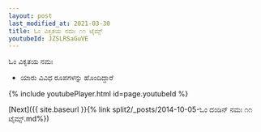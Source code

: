 ```yaml
---
layout: post
last_modified_at: 2021-03-30
title: ಓಂ ವಿಕೃತಯ ನಮಃ ೧೧ ಟೈಮ್ಸ್
youtubeId: JZSLRSaGuVE
---
```

 
 
 ಓಂ ವಿಕೃತಯ ನಮಃ  
 
 -  ಯಾರು ವಿವಿಧ ರೂಪಗಳನ್ನು ಹೊಂದಿದ್ದಾರೆ 
 
  
 
  
 
 
 
 
 
 


{% include youtubePlayer.html id=page.youtubeId %}
 
[Next]({{ site.baseurl }}{% link  split2/_posts/2014-10-05-ಓಂ ದಂಡಿನ್ ನಮಃ ೧೧ ಟೈಮ್ಸ್.md%})
 
